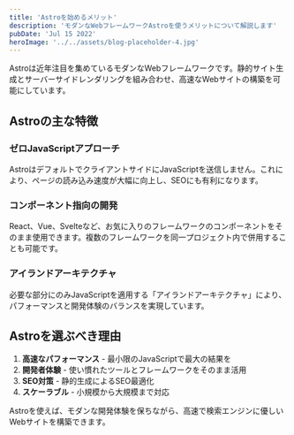 ```yaml
---
title: 'Astroを始めるメリット'
description: 'モダンなWebフレームワークAstroを使うメリットについて解説します'
pubDate: 'Jul 15 2022'
heroImage: '../../assets/blog-placeholder-4.jpg'
---
```


Astroは近年注目を集めているモダンなWebフレームワークです。静的サイト生成とサーバーサイドレンダリングを組み合わせ、高速なWebサイトの構築を可能にしています。

## Astroの主な特徴

### ゼロJavaScriptアプローチ
AstroはデフォルトでクライアントサイドにJavaScriptを送信しません。これにより、ページの読み込み速度が大幅に向上し、SEOにも有利になります。

### コンポーネント指向の開発
React、Vue、Svelteなど、お気に入りのフレームワークのコンポーネントをそのまま使用できます。複数のフレームワークを同一プロジェクト内で併用することも可能です。

### アイランドアーキテクチャ
必要な部分にのみJavaScriptを適用する「アイランドアーキテクチャ」により、パフォーマンスと開発体験のバランスを実現しています。

## Astroを選ぶべき理由

1. **高速なパフォーマンス** - 最小限のJavaScriptで最大の結果を
2. **開発者体験** - 使い慣れたツールとフレームワークをそのまま活用
3. **SEO対策** - 静的生成によるSEO最適化
4. **スケーラブル** - 小規模から大規模まで対応

Astroを使えば、モダンな開発体験を保ちながら、高速で検索エンジンに優しいWebサイトを構築できます。